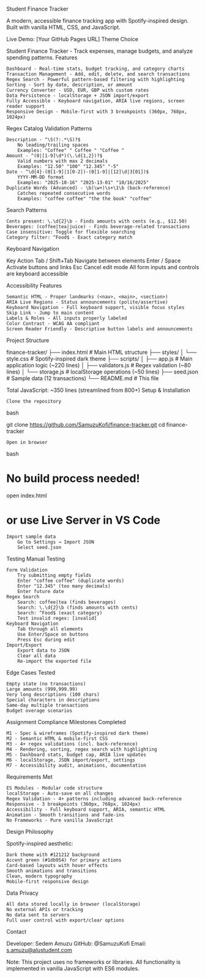 Student Finance Tracker

A modern, accessible finance tracking app with Spotify-inspired design. Built with vanilla HTML, CSS, and JavaScript.

Live Demo: [Your GitHub Pages URL]
Theme Choice

Student Finance Tracker - Track expenses, manage budgets, and analyze spending patterns.
Features

    Dashboard - Real-time stats, budget tracking, and category charts
    Transaction Management - Add, edit, delete, and search transactions
    Regex Search - Powerful pattern-based filtering with highlighting
    Sorting - Sort by date, description, or amount
    Currency Converter - USD, EUR, GBP with custom rates
    Data Persistence - localStorage + JSON import/export
    Fully Accessible - Keyboard navigation, ARIA live regions, screen reader support
    Responsive Design - Mobile-first with 3 breakpoints (360px, 768px, 1024px)

Regex Catalog
Validation Patterns

    Description - ^\S(?:.*\S)?$
        No leading/trailing spaces
        Examples: "Coffee" " Coffee " "Coffee "
    Amount - ^(0|[1-9]\d*)(\.\d{1,2})?$
        Valid numbers with max 2 decimals
        Examples: "12.50" "100" "12.345" "-5"
    Date - ^\d{4}-(0[1-9]|1[0-2])-(0[1-9]|[12]\d|3[01])$
        YYYY-MM-DD format
        Examples: "2025-10-16" "2025-13-01" "10/16/2025"
    Duplicate Words (Advanced) - \b(\w+)\s+\1\b (back-reference)
        Catches repeated consecutive words
        Examples: "coffee coffee" "the the book" "coffee"

Search Patterns

    Cents present: \.\d{2}\b - Finds amounts with cents (e.g., $12.50)
    Beverages: (coffee|tea|juice) - Finds beverage-related transactions
    Case insensitive: Toggle for flexible searching
    Category filter: ^Food$ - Exact category match

Keyboard Navigation

Key	Action
Tab / Shift+Tab	Navigate between elements
Enter / Space	Activate buttons and links
Esc	Cancel edit mode
All form inputs and controls are keyboard accessible	

Accessibility Features

    Semantic HTML - Proper landmarks (<nav>, <main>, <section>)
    ARIA Live Regions - Status announcements (polite/assertive)
    Keyboard Navigation - Full keyboard support, visible focus styles
    Skip Link - Jump to main content
    Labels & Roles - All inputs properly labeled
    Color Contrast - WCAG AA compliant
    Screen Reader Friendly - Descriptive button labels and announcements

Project Structure

finance-tracker/
├── index.html              # Main HTML structure
├── styles/
│   └── style.css          # Spotify-inspired dark theme
├── scripts/
│   ├── app.js             # Main application logic (~220 lines)
│   ├── validators.js      # Regex validation (~80 lines)
│   └── storage.js         # localStorage operations (~50 lines)
├── seed.json              # Sample data (12 transactions)
└── README.md              # This file

Total JavaScript: ~350 lines (streamlined from 800+)
Setup & Installation

    Clone the repository

bash

   git clone https://github.com/SamuzuKofi/finance-tracker.git
   cd finance-tracker

    Open in browser

bash

   # No build process needed!
   open index.html
   # or use Live Server in VS Code

    Import sample data
        Go to Settings → Import JSON
        Select seed.json

Testing
Manual Testing

    Form Validation
        Try submitting empty fields
        Enter "coffee coffee" (duplicate words)
        Enter "12.345" (too many decimals)
        Enter future date
    Regex Search
        Search: coffee|tea (finds beverages)
        Search: \.\d{2}\b (finds amounts with cents)
        Search: ^Food$ (exact category)
        Test invalid regex: [invalid]
    Keyboard Navigation
        Tab through all elements
        Use Enter/Space on buttons
        Press Esc during edit
    Import/Export
        Export data to JSON
        Clear all data
        Re-import the exported file

Edge Cases Tested

    Empty state (no transactions)
    Large amounts (999,999.99)
    Very long descriptions (100 chars)
    Special characters in descriptions
    Same-day multiple transactions
    Budget overage scenarios

Assignment Compliance
Milestones Completed

    M1 - Spec & wireframes (Spotify-inspired dark theme)
    M2 - Semantic HTML & mobile-first CSS
    M3 - 4+ regex validations (incl. back-reference)
    M4 - Rendering, sorting, regex search with highlighting
    M5 - Dashboard stats, budget cap, ARIA live updates
    M6 - localStorage, JSON import/export, settings
    M7 - Accessibility audit, animations, documentation

Requirements Met

    ES Modules - Modular code structure
    localStorage - Auto-save on all changes
    Regex Validation - 4+ patterns including advanced back-reference
    Responsive - 3 breakpoints (360px, 768px, 1024px)
    Accessibility - Full keyboard support, ARIA, semantic HTML
    Animation - Smooth transitions and fade-ins
    No Frameworks - Pure vanilla JavaScript

Design Philosophy

Spotify-inspired aesthetic:

    Dark theme with #121212 background
    Accent green (#1db954) for primary actions
    Card-based layouts with hover effects
    Smooth animations and transitions
    Clean, modern typography
    Mobile-first responsive design

Data Privacy

    All data stored locally in browser (localStorage)
    No external APIs or tracking
    No data sent to servers
    Full user control with export/clear options

Contact

Developer: Sedem Amuzu
GitHub: @SamuzuKofi
Email: s.amuzu@alustudent.com

Note: This project uses no frameworks or libraries. All functionality is implemented in vanilla JavaScript with ES6 modules.

